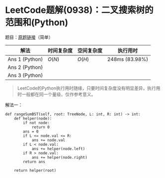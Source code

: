 # LeetCode题解(0938)：二叉搜索树的范围和(Python)

题目：[原题链接](https://leetcode-cn.com/problems/range-sum-of-bst/)（简单）

| 解法           | 时间复杂度 | 空间复杂度 | 执行用时       |
| -------------- | ---------- | ---------- | -------------- |
| Ans 1 (Python) | $O(N)$     | $O(H)$     | 248ms (83.98%) |
| Ans 2 (Python) |            |            |                |
| Ans 3 (Python) |            |            |                |

>  LeetCode的Python执行用时随缘，只要时间复杂度没有明显差异，执行用时一般都在同一个量级，仅作参考意义。

解法一：

```
def rangeSumBST(self, root: TreeNode, L: int, R: int) -> int:
    def helper(node):
        if not node:
            return 0
        ans = 0
        if L <= node.val <= R:
            ans += node.val
        if L < node.val:
            ans += helper(node.left)
        if R > node.val:
            ans += helper(node.right)
        return ans

    return helper(root)
```